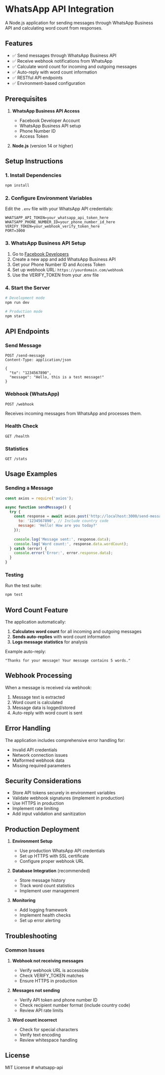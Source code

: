 # WhatsApp API Integration

A Node.js application for sending messages through WhatsApp Business API and calculating word count from responses.

## Features

- ✅ Send messages through WhatsApp Business API
- ✅ Receive webhook notifications from WhatsApp
- ✅ Calculate word count for incoming and outgoing messages
- ✅ Auto-reply with word count information
- ✅ RESTful API endpoints
- ✅ Environment-based configuration

## Prerequisites

1. **WhatsApp Business API Access**
   - Facebook Developer Account
   - WhatsApp Business API setup
   - Phone Number ID
   - Access Token

2. **Node.js** (version 14 or higher)

## Setup Instructions

### 1. Install Dependencies

```bash
npm install
```

### 2. Configure Environment Variables

Edit the `.env` file with your WhatsApp API credentials:

```env
WHATSAPP_API_TOKEN=your_whatsapp_api_token_here
WHATSAPP_PHONE_NUMBER_ID=your_phone_number_id_here
VERIFY_TOKEN=your_webhook_verify_token_here
PORT=3000
```

### 3. WhatsApp Business API Setup

1. Go to [Facebook Developers](https://developers.facebook.com/)
2. Create a new app and add WhatsApp Business API
3. Get your Phone Number ID and Access Token
4. Set up webhook URL: `https://yourdomain.com/webhook`
5. Use the VERIFY_TOKEN from your .env file

### 4. Start the Server

```bash
# Development mode
npm run dev

# Production mode
npm start
```

## API Endpoints

### Send Message
```http
POST /send-message
Content-Type: application/json

{
  "to": "1234567890",
  "message": "Hello, this is a test message!"
}
```

### Webhook (WhatsApp)
```http
POST /webhook
```
Receives incoming messages from WhatsApp and processes them.

### Health Check
```http
GET /health
```

### Statistics
```http
GET /stats
```

## Usage Examples

### Sending a Message

```javascript
const axios = require('axios');

async function sendMessage() {
  try {
    const response = await axios.post('http://localhost:3000/send-message', {
      to: '1234567890', // Include country code
      message: 'Hello! How are you today?'
    });
    
    console.log('Message sent:', response.data);
    console.log('Word count:', response.data.wordCount);
  } catch (error) {
    console.error('Error:', error.response.data);
  }
}
```

### Testing

Run the test suite:

```bash
npm test
```

## Word Count Feature

The application automatically:

1. **Calculates word count** for all incoming and outgoing messages
2. **Sends auto-replies** with word count information
3. **Logs message statistics** for analysis

Example auto-reply:
```
"Thanks for your message! Your message contains 5 words."
```

## Webhook Processing

When a message is received via webhook:

1. Message text is extracted
2. Word count is calculated
3. Message data is logged/stored
4. Auto-reply with word count is sent

## Error Handling

The application includes comprehensive error handling for:

- Invalid API credentials
- Network connection issues
- Malformed webhook data
- Missing required parameters

## Security Considerations

- Store API tokens securely in environment variables
- Validate webhook signatures (implement in production)
- Use HTTPS in production
- Implement rate limiting
- Add input validation and sanitization

## Production Deployment

1. **Environment Setup**
   - Use production WhatsApp API credentials
   - Set up HTTPS with SSL certificate
   - Configure proper webhook URL

2. **Database Integration** (recommended)
   - Store message history
   - Track word count statistics
   - Implement user management

3. **Monitoring**
   - Add logging framework
   - Implement health checks
   - Set up error alerting

## Troubleshooting

### Common Issues

1. **Webhook not receiving messages**
   - Verify webhook URL is accessible
   - Check VERIFY_TOKEN matches
   - Ensure HTTPS in production

2. **Messages not sending**
   - Verify API token and phone number ID
   - Check recipient number format (include country code)
   - Review API rate limits

3. **Word count incorrect**
   - Check for special characters
   - Verify text encoding
   - Review whitespace handling

## License

MIT License
#   w h a t s a p p - a p i  
 